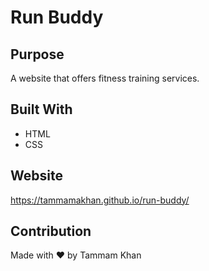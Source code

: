 # Run Buddy

## Purpose
A website that offers fitness training services.

## Built With
* HTML
* CSS

## Website
https://tammamakhan.github.io/run-buddy/

## Contribution
Made with ❤️ by Tammam Khan
